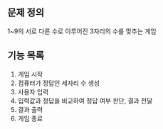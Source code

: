 ## 문제 정의
1~9의 서로 다른 수로 이루어진 3자리의 수를 맞추는 게임

## 기능 목록
1. 게임 시작
2. 컴퓨터가 정답인 세자리 수 생성
3. 사용자 입력
4. 입력값과 정답을 비교하여 정답 여부 판단, 결과 전달
5. 결과 출력
6. 게임 종료
